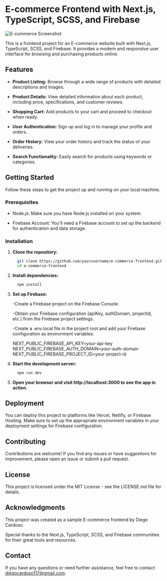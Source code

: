 # E-commerce Frontend with Next.js, TypeScript, SCSS, and Firebase

![E-commerce Screenshot](https://github.com/DiegoCard117/Ecommerce/assets/116022530/000af01c-597c-4d9a-8b89-d90f62d39dc4)

This is a frontend project for an E-commerce website built with Next.js, TypeScript, SCSS, and Firebase. It provides a modern and responsive user interface for browsing and purchasing products online.

## Features

- **Product Listing:** Browse through a wide range of products with detailed descriptions and images.

- **Product Details:** View detailed information about each product, including price, specifications, and customer reviews.

- **Shopping Cart:** Add products to your cart and proceed to checkout when ready.

- **User Authentication:** Sign up and log in to manage your profile and orders.

- **Order History:** View your order history and track the status of your deliveries.

- **Search Functionality:** Easily search for products using keywords or categories.

## Getting Started

Follow these steps to get the project up and running on your local machine.

### Prerequisites

- Node.js: Make sure you have Node.js installed on your system.

- Firebase Account: You'll need a Firebase account to set up the backend for authentication and data storage.

### Installation

1. **Clone the repository:**

   ```bash
     git clone https://github.com/yourusername/e-commerce-frontend.git
     cd e-commerce-frontend

2. **Install dependencies:**

   ```bash
     npm install

3. **Set up Firebase:**
     
   -Create a Firebase project on the Firebase Console.

   -Obtain your Firebase configuration (apiKey, authDomain, projectId, etc.) from the Firebase project settings.
    
   -Create a .env.local file in the project root and add your Firebase configuration as environment variables:

     NEXT_PUBLIC_FIREBASE_API_KEY=your-api-key
     NEXT_PUBLIC_FIREBASE_AUTH_DOMAIN=your-auth-domain
     NEXT_PUBLIC_FIREBASE_PROJECT_ID=your-project-id

4. **Start the development server:**
    
   ```bash
     npm run dev

5. **Open your browser and visit http://localhost:3000 to see the app in action.**


## Deployment
You can deploy this project to platforms like Vercel, Netlify, or Firebase Hosting. Make sure to set up the appropriate environment variables in your deployment settings for Firebase configuration.

## Contributing
Contributions are welcome! If you find any issues or have suggestions for improvement, please open an issue or submit a pull request.

## License
This project is licensed under the MIT License - see the LICENSE.md file for details.

## Acknowledgments
This project was created as a sample E-commerce frontend by Diego Cardoso.

Special thanks to the Next.js, TypeScript, SCSS, and Firebase communities for their great tools and resources.

## Contact
If you have any questions or need further assistance, feel free to contact diegocardoso117@gmail.com.






   
